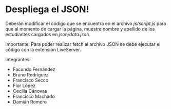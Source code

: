 # Despliega el JSON!

Deberán modificar el código que se encuentra en el archivo *js/script.js* para que al momento de cargar la página, muestre nombre y apellido de los estudiantes cargados en *json/data.json*.

Importante: Para poder realizar fetch al archivo JSON se debe ejecutar el código con la extensión LiveServer.

Integrantes:

- Facundo Fernández
- Bruno Rodríguez
- Francisco Secco
- Flor López
- Cecilia Cánovas
- Francisco Machado
- Damián Romero